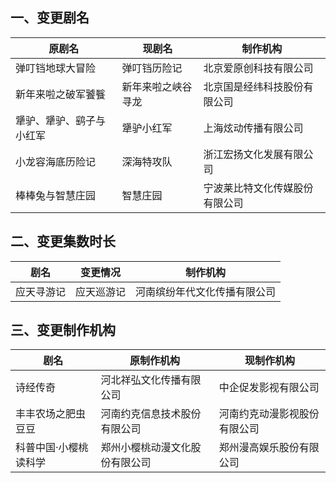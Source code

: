 ## 一、变更剧名
 原剧名 | 现剧名 | 制作机构 
---|---|---
 弹叮铛地球大冒险 | 弹叮铛历险记 | 北京爱原创科技有限公司 
 新年来啦之破军饕餮 | 新年来啦之峡谷寻龙 | 北京国是经纬科技股份有限公司 
 犟驴、犟驴、鹞子与小红军 | 犟驴小红军 | 上海炫动传播有限公司 
 小龙容海底历险记 | 深海特攻队 | 浙江宏扬文化发展有限公司 
 棒棒兔与智慧庄园 | 智慧庄园 | 宁波莱比特文化传媒股份有限公司 

## 二、变更集数时长
 剧名 | 变更情况 | 制作机构 
---|---|---
 应天寻游记 | 应天巡游记 | 河南缤纷年代文化传播有限公司 

## 三、变更制作机构
 剧名 | 原制作机构 | 现制作机构 
---|---|---
 诗经传奇 | 河北祥弘文化传播有限公司 | 中企促发影视有限公司 
 丰丰农场之肥虫豆豆 | 河南约克信息技术股份有限公司 | 河南约克动漫影视股份有限公司 
 科普中国·小樱桃读科学 | 郑州小樱桃动漫文化股份有限公司 | 郑州漫高娱乐股份有限公司 